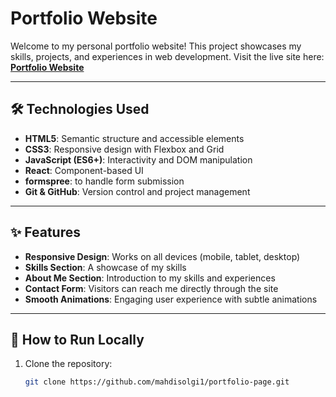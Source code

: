 # Portfolio Website

Welcome to my personal portfolio website! This project showcases my skills, projects, and experiences in web development. Visit the live site here:  
**[Portfolio Website](https://mahdisolgi1.github.io/portfolio-page/)**

---

## 🛠️ Technologies Used

- **HTML5**: Semantic structure and accessible elements
- **CSS3**: Responsive design with Flexbox and Grid
- **JavaScript (ES6+)**: Interactivity and DOM manipulation
- **React**: Component-based UI
- **formspree**: to handle form submission
- **Git & GitHub**: Version control and project management

---

## ✨ Features

- **Responsive Design**: Works on all devices (mobile, tablet, desktop)
- **Skills Section**: A showcase of my skills
- **About Me Section**: Introduction to my skills and experiences
- **Contact Form**: Visitors can reach me directly through the site
- **Smooth Animations**: Engaging user experience with subtle animations

---

## 🚀 How to Run Locally

1. Clone the repository:
   ```bash
   git clone https://github.com/mahdisolgi1/portfolio-page.git
   ```
